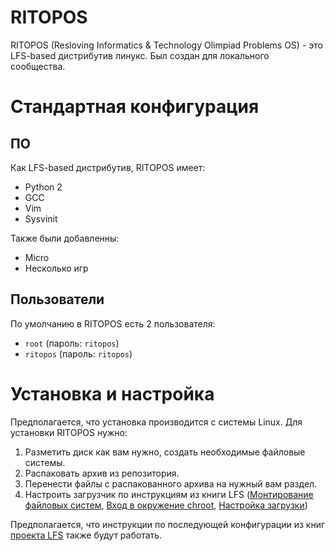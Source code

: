 # RITOPOS
RITOPOS (Resloving Informatics & Technology Olimpiad Problems OS) - это LFS-based дистрибутив линукс. Был создан для локального сообщества.

# Стандартная конфигурация
## ПО
Как LFS-based дистрибутив, RITOPOS имеет:
- Python 2
- GCC
- Vim
- Sysvinit

Также были добавленны:
- Micro
- Несколько игр

## Пользователи
По умолчанию в RITOPOS есть 2 пользователя:
- `root`     (пароль: `ritopos`)
- `ritopos`  (пароль: `ritopos`)

# Установка и настройка
Предполагается, что установка производится с системы Linux.
Для установки RITOPOS нужно:
1. Разметить диск как вам нужно, создать необходимые файловые системы.
2. Распаковать архив из репозитория.
3. Перенести файлы с распакованного архива на нужный вам раздел.
4. Настроить загрузчик по инструкциям из книги LFS ([Монтирование файловых систем](https://book.linuxfromscratch.ru/12.1/systemv/chapter07/kernfs.html), [Вход в окружение chroot](https://book.linuxfromscratch.ru/12.1/systemv/chapter07/chroot.html), [Настройка загрузки](https://book.linuxfromscratch.ru/12.1/systemv/chapter10/grub.html))

Предполагается, что инструкции по последующей конфигурации из книг [проекта LFS](https://www.linuxfromscratch.org/) также будут работать.
